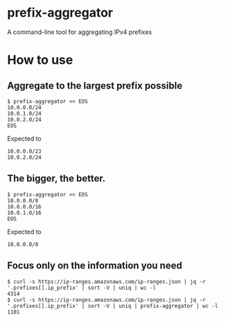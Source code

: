 # prefix-aggregator
A command-line tool for aggregating IPv4 prefixes 

# How to use
## Aggregate to the largest prefix possible 
```
$ prefix-aggregator << EOS
10.0.0.0/24
10.0.1.0/24
10.0.2.0/24
EOS
```
Expected to
```
10.0.0.0/23
10.0.2.0/24
```
  
## The bigger, the better.
```
$ prefix-aggregator << EOS
10.0.0.0/8
10.0.0.0/16
10.0.1.0/16
EOS
```
Expected to
```
10.0.0.0/8
```

## Focus only on the information you need 
```
$ curl -s https://ip-ranges.amazonaws.com/ip-ranges.json | jq -r '.prefixes[].ip_prefix' | sort -V | uniq | wc -l
4314
$ curl -s https://ip-ranges.amazonaws.com/ip-ranges.json | jq -r '.prefixes[].ip_prefix' | sort -V | uniq | prefix-aggregator | wc -l
1101
```
